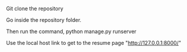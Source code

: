 Git clone the repository 

Go inside the repository folder.

Then run the command, python manage.py runserver

Use the local host link to get to the resume page "http://127.0.0.1:8000/"
